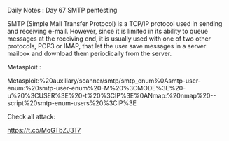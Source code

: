 Daily Notes : Day 67 
SMTP pentesting 

SMTP (Simple Mail Transfer Protocol) is a TCP/IP protocol used in sending and receiving e-mail. However, since it is limited in its ability to queue messages at the receiving end, it is usually used with one of two other protocols, POP3 or IMAP, that let the user save messages in a server mailbox and download them periodically from the server.

Metasploit : 

Metasploit:%20auxiliary/scanner/smtp/smtp_enum%0Asmtp-user-enum:%20smtp-user-enum%20-M%20%3CMODE%3E%20-u%20%3CUSER%3E%20-t%20%3CIP%3E%0ANmap:%20nmap%20--script%20smtp-enum-users%20%3CIP%3E

Check all attack: 

https://t.co/MqGTbZJ3T7